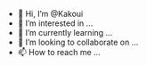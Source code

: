 - 👋 Hi, I’m @Kakoui
- 👀 I’m interested in ...
- 🌱 I’m currently learning ...
- 💞️ I’m looking to collaborate on ...
- 📫 How to reach me ...

<!---
Kakoui/Kakoui is a ✨ special ✨ repository because its `README.md` (this file) appears on your GitHub profile.
You can click the Preview link to take a look at your changes.
--->
